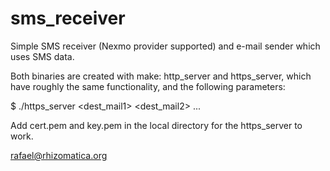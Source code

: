 # sms_receiver


Simple SMS receiver (Nexmo provider supported) and e-mail sender which uses SMS
data.

Both binaries are created with make: http_server and https_server, which
have roughly the same functionality, and the following parameters:

 $ ./https_server <port> <dest_mail1> <dest_mail2> ...

Add cert.pem and key.pem in the local directory for the https_server to work.



rafael@rhizomatica.org
